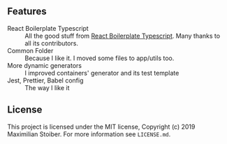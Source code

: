 ## Features

<dl>
  <dt>React Boilerplate Typescript</dt>
  <dd>All the good stuff from <a href="https://github.com/react-boilerplate/react-boilerplate-typescript">React Boilerplate Typescript</a>. Many thanks to all its contributors.</dd>

  <dt>Common Folder</dt>
  <dd>Because I like it. I moved some files to app/utils too.</dd>

  <dt>More dynamic generators</dt>
  <dd>I improved containers' generator and its test template</dd>

  <dt>Jest, Prettier, Babel config</dt>
  <dd>The way I like it</dd>

</dl>

## License

This project is licensed under the MIT license, Copyright (c) 2019 Maximilian Stoiber. For more information see `LICENSE.md`.
